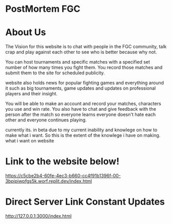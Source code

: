 # PostMortem FGC



# About Us
The Vision for this website is to chat with people in the FGC community, talk crap and play against each other to see who is better because why not.

You can host tournaments and specific matches with a specified set number of how many times you fight them. You record those matches and submit them to the site for scheduled publicity.

website also holds news for popular fighting games and everything around it such as big tournaments, game updates and updates on professional players and their insight.

You will be able to make an account and record your matches, characters you use and win rate.
You also have to chat and give feedback with the person after the match so everyone learns everyone doesn't hate each other and everyone continues playing.

currently its. in beta due to my current inability and knowlege on how to make what i want. So this is the extent of the knowlege i have on making. what i want on website

# Link to the website below!

https://c5cbe2b4-60fe-4ec3-b660-cc4f91b1396f-00-3bpipiwpfgs5k.worf.replit.dev/index.html

# Direct Server Link Constant Updates
http://127.0.0.1:3000/index.html
